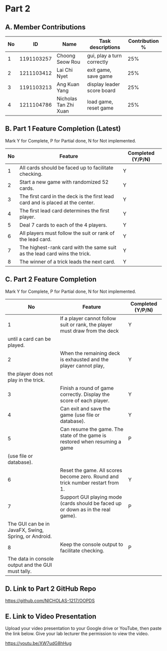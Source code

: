 # Part 2

## A. Member Contributions

No | ID         | Name                  | Task descriptions                                            | Contribution %
-- | ---------- | ----------------------| ------------------------------------------------------------ | --------------
1  | 1191103257 | Choong Seow Rou       | gui, play a turn correctly                                   | 25%
2  | 1211103412 | Lai Chi Nyet          | exit game, save game                                         | 25%
3  | 1191103213 | Ang Kuan Yang         | display leader score board                                   | 25%
4  | 1211104786 | Nicholas Tan Zhi Xuan | load game, reset game                                        | 25%


## B. Part 1 Feature Completion (Latest)

Mark Y for Complete, P for Partial done, N for Not implemented.

No | Feature                                                                         | Completed (Y/P/N)
-- | ------------------------------------------------------------------------------- | -----------------
1  | All cards should be faced up to facilitate checking.                            | Y
2  | Start a new game with randomized 52 cards.                                      | Y
3  | The first card in the deck is the first lead card and is placed at the center.  | Y
4  | The first lead card determines the first player.                                | Y
5  | Deal 7 cards to each of the 4 players.                                          | Y
6  | All players must follow the suit or rank of the lead card.                      | Y
7  | The highest-rank card with the same suit as the lead card wins the trick.       | Y
8  | The winner of a trick leads the next card.                                      | Y


## C. Part 2 Feature Completion

Mark Y for Complete, P for Partial done, N for Not implemented.

No | Feature                                                                          | Completed (Y/P/N)
-- | -------------------------------------------------------------------------------- | -----------------
1  | If a player cannot follow suit or rank, the player must draw from the deck       | Y
   | until a card can be played.                                                      | 
2  | When the remaining deck is exhausted and the player cannot play,                 | Y
   | the player does not play in the trick.                                           |
3  | Finish a round of game correctly. Display the score of each player.              | Y
4  | Can exit and save the game (use file or database).                               | Y
5  | Can resume the game. The state of the game is restored when resuming a game      | P
   | (use file or database).                                                          |
6  | Reset the game. All scores become zero. Round and trick number restart from 1.   | Y
7  | Support GUI playing mode (cards should be faced up or down as in the real game). | P
   | The GUI can be in JavaFX, Swing, Spring, or Android.                             |
8  | Keep the console output to facilitate checking.                                  | P
   | The data in console output and the GUI must tally.                               |


## D. Link to Part 2 GitHub Repo

https://github.com/NICHOLAS-1217/OOPDS


## E. Link to Video Presentation

Upload your video presentation to your Google drive or YouTube, then paste the link below. Give your lab lecturer the permission to view the video.

https://youtu.be/XW7udG8hHug

